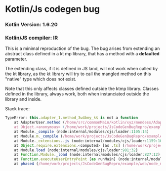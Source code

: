 # Kotlin/Js codegen bug

### Kotlin Version: 1.6.20
### Kotlin/JS compiler: IR

This is a minimal reproduction of the bug. The bug arises from extending an
abstract class defined in a kt mp library, that has a method with a **defaulted**
parameter.

The extending class, if it is defined in JS land, will not work when called by
the kt library, as the kt library will try to call the mangled method on this
"native" type which does not exist.

Note that this only affects classes defined outside the ktmp library. Classes
defined in the library, always work, both when instanciated outside the library
and inside.

Stack trace:

```typescript
TypeError: this.adapter_1.method_3w4bny_k$ is not a function
    at AdapterUser.method (/home/src/commonMain/kotlin/xyz/mendess/Adapter.kt:20:17)
    at Object.<anonymous> (/home/work/projects/JsCodeGenBugRepro/example/web/index.ts:14:6)
    at Module._compile (node:internal/modules/cjs/loader:1105:14)
    at Module.m._compile (/home/work/projects/JsCodeGenBugRepro/example/web/node_modules/ts-node/src/index.ts:1455:23)
    at Module._extensions..js (node:internal/modules/cjs/loader:1159:10)
    at Object.require.extensions.<computed> [as .ts] (/home/work/projects/JsCodeGenBugRepro/example/web/node_modules/ts-node/src/index.ts:1458:12)
    at Module.load (node:internal/modules/cjs/loader:981:32)
    at Function.Module._load (node:internal/modules/cjs/loader:827:12)
    at Function.executeUserEntryPoint [as runMain] (node:internal/modules/run_main:77:12)
    at phase4 (/home/work/projects/JsCodeGenBugRepro/example/web/node_modules/ts-node/src/bin.ts:567:12)
```
